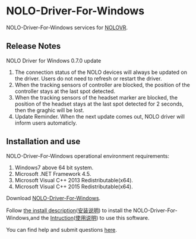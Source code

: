 # NOLO-Driver-For-Windows
NOLO-Driver-For-Windows services for [NOLOVR](https://www.nolovr.com/).
 
## Release Notes
NOLO Driver for Windows 0.7.0 update

1. The connection status of the NOLO devices will always be updated on the driver. Users do not need to refresh or restart the driver.
2. When the tracking sensors of controller are blocked, the position of the controller stays at the last spot detected.
3. When the tracking sensors of the headset marker are blocked, the position of the headset stays at the last spot detected for 2 seconds, then the graghic will be lost.
4. Update Reminder. When the next update comes out, NOLO driver will inform users automaticly.



## Installation and use
NOLO-Driver-For-Windows operational environment requirements:  

1. Windows7 above 64 bit system.
2. Microsoft .NET Framework 4.5.
3. Microsoft Visual C++ 2013 Redistributable(x64).
4. Microsoft Visual C++ 2015 Redistributable(x64).

Download [NOLO-Driver-For-Windows](./NOLOVR).  


Follow [the install description](./Docs/Install-Description.MD)([安装说明](./Docs/Install-Description_cn.MD)) to install the NOLO-Driver-For-Windows,and the [Intruction](./Docs/Instructions.MD)([使用说明](./Docs/Instructions_cn.MD)) to use this software.


You can find help and submit questions [here](https://github.com/NOLOVR/NOLO-Driver-For-Windows/issues).

